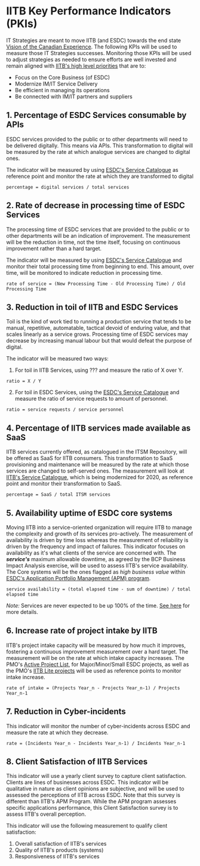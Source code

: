 # IITB Key Performance Indicators (PKIs)

IT Strategies are meant to move IITB (and ESDC) towards the end state [Vision of the Canadian Experience](../TeamMandate/Mandate.md). The following KPIs will be used to measure those IT Strategies successes. Monitoring those KPIs will be used to adjust strategies as needed to ensure efforts are well invested and remain aligned with [IITB's high level priorities](http://esdc.prv/en/iitb/corporate/Who_We_Are/Plans_and_Priorities/index.shtml) that are to:

- Focus on the Core Business (of ESDC)
- Modernize IM/IT Service Delivery
- Be efficient in managing its operations
- Be connected with IM/IT partners and suppliers

## 1. **Percentage of ESDC Services consumable by APIs**

ESDC services provided to the public or to other departments will need to be delivered digitally. This means via APIs. This transformation to digital will be measured by the rate at which analogue services are changed to digital ones.

The indicator will be measured by using [ESDC's Service Catalogue](https://www.canada.ca/en/employment-social-development/corporate/portfolio/service-canada/programs.html) as reference point and monitor the rate at which they are transformed to digital

`percentage = digital services / total services`

## 2. **Rate of decrease in processing time of ESDC Services**

The processing time of ESDC services that are provided to the public or to other departments will be an indication of improvement. The measurement will be the reduction in time, not the time itself, focusing on continuous improvement rather than a hard target.

The indicator will be measured by using [ESDC's Service Catalogue](https://www.canada.ca/en/employment-social-development/corporate/portfolio/service-canada/programs.html) and monitor their total processing time from beginning to end. This amount, over time, will be monitored to indicate reduction in processing time.

`rate of service = (New Processing Time - Old Processing Time) / Old Processing Time`

## 3. **Reduction in toil of IITB and ESDC Services**

Toil is the kind of work tied to running a production service that tends to be manual, repetitive, automatable, tactical devoid of enduring value, and that scales linearly as a service grows. Processing  time of ESDC services may decrease by increasing manual labour but that would defeat the purpose of digital.

The indicator will be measured two ways:

1. For toil in IITB Services, using ??? and measure the ratio of X over Y. 

`ratio = X / Y`

2. For toil in ESDC Services, using the [ESDC's Service Catalogue](https://www.canada.ca/en/employment-social-development/corporate/portfolio/service-canada/programs.html) and measure the ratio of service requests to amount of personnel. 

`ratio = service requests / service personnel`

## 4. **Percentage of IITB services made available as SaaS**

IITB services currently offered, as catalogued in the ITSM Repository, will be offered as SaaS for IITB consumers. This transformation to SaaS provisioning and maintenance will be measured by the rate at which those services are changed to self-served ones. The measurement will look at [IITB's Service Catalogue](http://iservice.prv/eng/service_catalogues/imit_services.shtml), which is being modernized for 2020, as reference point and monitor their transformation to SaaS.

`percentage = SaaS / total ITSM services`

## 5. **Availability uptime of ESDC core systems**

Moving IITB into a service-oriented organization will require IITB to manage the complexity and growth of its services pro-actively. The measurement of availability is driven by time loss whereas the measurement of reliability is driven by the frequency and impact of failures. This indicator focuses on availability as it's what clients of the service are concerned with. The ***service's*** maximum allowable downtime, as agreed by the BCP Business Impact Analysis exercise, will be used to assess IITB's service availability. The Core systems will be the ones flagged as *high business value* within [ESDC's Application Portfolio Management (APM) program](http://dialogue/grp/PR6303013/APM_Program/default.aspx).

`service availability = (total elapsed time - sum of downtime) / total elapsed time`

*Note:* Services are never expected to be up 100% of the time. [See here](http://www.gcpedia.gc.ca/wiki/OCIO_Application_Portfolio_Management/Application_Portfolio_Management_User_Guide#Application_Mission_Criticality_and_Critical_Services) for more details.  

## 6. **Increase rate of project intake by IITB**

IITB's project intake capacity will be measured by how much it improves, fostering a continuous improvement measurement over a hard target. The measurement will be on the rate at which intake capacity increases. The PMO's [Active Project List](http://dialogue/grp/ippst/Approved%20Projects%20Lists%20%28APL%29/Forms/AllItems.aspx?RootFolder=%2Fgrp%2Fippst%2FApproved%20Projects%20Lists%20%28APL%29%2FFY%202019%2D2020&FolderCTID=0x012000D8E2E348AB0A034886495AE4BED12E07&View=%7b2C779E42-EB28-444B-AACD-39CC61DDBCE2%7d), for Major/Minor/Small ESDC projects, as well as the PMO's [IITB Lite projects](http://dialogue/grp/ITPM-GPTI/Lists/IITBPMP%20Small%20Projects/AllItems.aspx) will be used as reference points to monitor intake increase.

`rate of intake = (Projects Year_n - Projects Year_n-1) / Projects Year_n-1`

## 7. **Reduction in Cyber-incidents**

This indicator will monitor the number of cyber-incidents across ESDC and measure the rate at which they decrease.

`rate = (Incidents Year_n - Incidents Year_n-1) / Incidents Year_n-1`

## 8. **Client Satisfaction of IITB Services**

This indicator will use a yearly client survey to capture client satisfaction. Clients are lines of businesses across ESDC. This indicator will be qualitative in nature as client opinions are subjective, and will be used to assessed the perceptions of IITB across ESDC. Note that this survey is different than IITB's APM Program. While the APM program assesses specific applications performance, this Client Satisfaction survey is to assess IITB's overall perception.

This indicator will use the following measurement to qualify client satisfaction:

1. Overall satisfaction of IITB's services
2. Quality of IITB's products (systems)
3. Responsiveness of IITB's services
